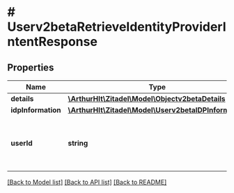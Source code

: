 # # Userv2betaRetrieveIdentityProviderIntentResponse

## Properties

Name | Type | Description | Notes
------------ | ------------- | ------------- | -------------
**details** | [**\ArthurHlt\Zitadel\Model\Objectv2betaDetails**](Objectv2betaDetails.md) |  | [optional]
**idpInformation** | [**\ArthurHlt\Zitadel\Model\Userv2betaIDPInformation**](Userv2betaIDPInformation.md) |  | [optional]
**userId** | **string** | ID of the user in ZITADEL if external user is linked | [optional]

[[Back to Model list]](../../README.md#models) [[Back to API list]](../../README.md#endpoints) [[Back to README]](../../README.md)
